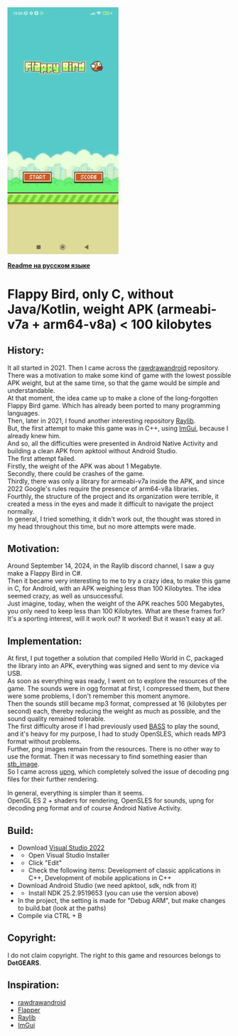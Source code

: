 <img src="flappy.gif" alt="game" width="250px">

**[Readme на русском языке](README_RU.md)**

# Flappy Bird, only C, without Java/Kotlin, weight APK (armeabi-v7a + arm64-v8a) < 100 kilobytes

## History:  
  
It all started in 2021. Then I came across the [rawdrawandroid](https://github.com/cnlohr/rawdrawandroid) repository. 
There was a motivation to make some kind of game with the lowest possible APK weight, but at the same time, so that the game would be simple and understandable.  
At that moment, the idea came up to make a clone of the long-forgotten Flappy Bird game. Which has already been ported to many programming languages.  
Then, later in 2021, I found another interesting repository [Raylib](https://github.com/raysan5/raylib).  
But, the first attempt to make this game was in C++, using [ImGui](https://github.com/ocornut/imgui/), because I already knew him.  
And so, all the difficulties were presented in Android Native Activity and building a clean APK from apktool without Android Studio.  
The first attempt failed.  
Firstly, the weight of the APK was about 1 Megabyte.  
Secondly, there could be crashes of the game.  
Thirdly, there was only a library for armeabi-v7a inside the APK, and since 2022 Google's rules require the presence of arm64-v8a libraries.  
Fourthly, the structure of the project and its organization were terrible, it created a mess in the eyes and made it difficult to navigate the project normally.  
In general, I tried something, it didn't work out, the thought was stored in my head throughout this time, but no more attempts were made.  

## Motivation:  
  
Around September 14, 2024, in the Raylib discord channel, I saw a guy make a Flappy Bird in C#.  
Then it became very interesting to me to try a crazy idea, to make this game in C, for Android, with an APK weighing less than 100 Kilobytes.
The idea seemed crazy, as well as unsuccessful.  
Just imagine, today, when the weight of the APK reaches 500 Megabytes, you only need to keep less than 100 Kilobytes.
What are these frames for? It's a sporting interest, will it work out? It worked! But it wasn't easy at all.
  
## Implementation:  
  
At first, I put together a solution that compiled Hello World in C, packaged the library into an APK, everything was signed and sent to my device via USB.  
As soon as everything was ready, I went on to explore the resources of the game. The sounds were in ogg format at first, I compressed them, but there were some problems, I don't remember this moment anymore.  
Then the sounds still became mp3 format, compressed at 16 (kilobytes per second) each, thereby reducing the weight as much as possible, and the sound quality remained tolerable.  
The first difficulty arose if I had previously used [BASS](https://www.un4seen.com/) to play the sound, and it's heavy for my purpose, I had to study OpenSLES, which reads MP3 format without problems.  
Further, png images remain from the resources. There is no other way to use the format. Then it was necessary to find something easier than [stb_image](https://github.com/nothings/stb ).  
So I came across [upng](https://github.com/elanthis/upng), which completely solved the issue of decoding png files for their further rendering.

In general, everything is simpler than it seems.  
OpenGL ES 2 + shaders for rendering, OpenSLES for sounds, upng for decoding png format and of course Android Native Activity.  
  
## Build:  
- Download [Visual Studio 2022](https://visualstudio.microsoft.com/)
- - Open Visual Studio Installer
- - Click "Edit"
- - Check the following items: Development of classic applications in C++, Development of mobile applications in C++
- Download Android Studio (we need apktool, sdk, ndk from it)
- - Install NDK 25.2.9519653 (you can use the version above)
- In the project, the setting is made for "Debug ARM", but make changes to build.bat (look at the paths)
- Compile via CTRL + B
  
## Copyright: 
I do not claim copyright. The right to this game and resources belongs to **DotGEARS**.

## Inspiration:
- [rawdrawandroid](https://github.com/cnlohr/rawdrawandroid)
- [Flapper](https://github.com/its-Lyn/Flapper)
- [Raylib](https://github.com/raysan5/raylib)
- [ImGui](https://github.com/ocornut/imgui/)
